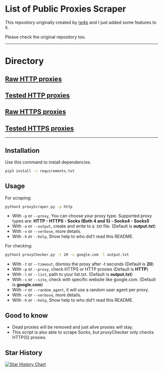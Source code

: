# List of Public Proxies Scraper

This repository originally created by [iw4p](https://github.com/iw4p/proxy-scraper) and I just added some features to it.

Please check the original repository too.

___

# Directory

## [Raw HTTP proxies](https://github.com/Vann-Dev/proxy-list/blob/main/proxies/http.txt)
## [Tested HTTP proxies](https://github.com/Vann-Dev/proxy-list/blob/main/proxies/http-tested/)

## [Raw HTTPS proxies](https://github.com/Vann-Dev/proxy-list/blob/main/proxies/https.txt)
## [Tested HTTPS proxies](https://github.com/Vann-Dev/proxy-list/blob/main/proxies/https-tested/)

___

## Installation

Use this command to install dependencies.


```bash
pip3 install -r requirements.txt
```

## Usage

For scraping:

```bash
python3 proxyScraper.py -p http
```
* With `-p` or `--proxy`, You can choose your proxy type. Supported proxy types are: **HTTP - HTTPS - Socks (Both 4 and 5) - Socks4 - Socks5** 
* With `-o` or `--output`, create and write to a .txt file. (Default is **output.txt**)
* With `-v` or `--verbose`, more details.
* With `-h` or `--help`, Show help to who did't read this README.

For checking:

```bash
python3 proxyChecker.py -t 20 -s google.com -l output.txt
```

* With `-t` or `--timeout`, dismiss the proxy after -t seconds (Default is **20**)
* With `-p` or `--proxy`, check HTTPS or HTTP proxies (Default is **HTTP**)
* With `-l` or `--list`, path to your list.txt. (Default is **output.txt**)
* With `-s` or `--site`, check with specific website like google.com. (Default is **google.com**)
* With `-r` or `--random_agent`, it will use a random user agent per proxy.
* With `-v` or `--verbose`, more details.
* With `-h` or `--help`, Show help to who did't read this README.

## Good to know
* Dead proxies will be removed and just alive proxies will stay.
* This script is also able to scrape Socks, but proxyChecker only checks HTTP(S) proxies.

## Star History

[![Star History Chart](https://api.star-history.com/svg?repos=vann-dev/proxy-list,Vann-Dev/proxy-list&type=Date)](https://star-history.com/#vann-dev/proxy-list&Vann-Dev/proxy-list&Date)


